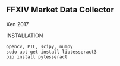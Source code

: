 FFXIV Market Data Collector
------------------------

Xen 2017

INSTALLATION

```
opencv, PIL, scipy, numpy
sudo apt-get install libtesseract3
pip install pytesseract
```


